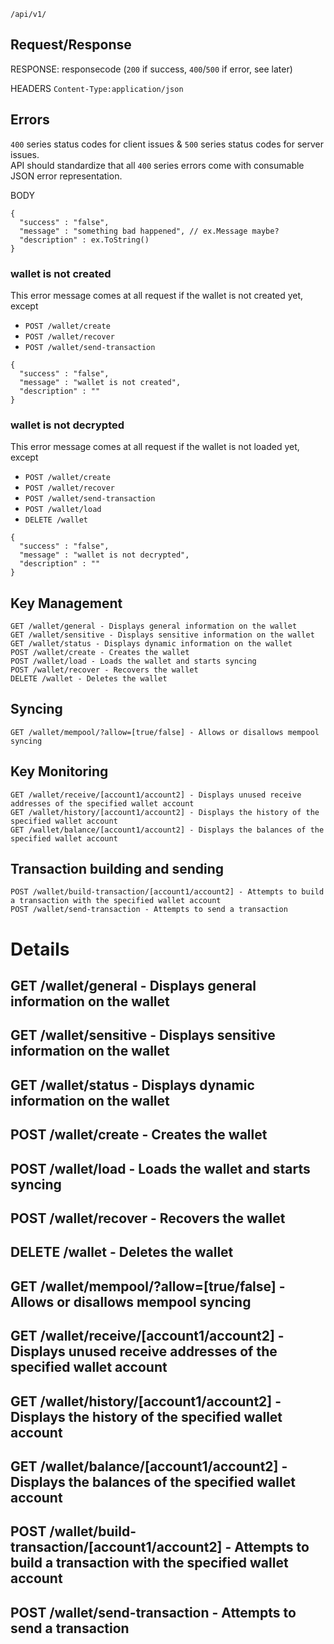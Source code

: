`/api/v1/`  
  
## Request/Response

RESPONSE: responsecode (`200` if success, `400`/`500` if error, see later)  
  
HEADERS
`Content-Type:application/json`  
  
## Errors

`400` series status codes for client issues & `500` series status codes for server issues.  
API should standardize that all `400` series errors come with consumable JSON error representation.  
  
BODY  
```
{
  "success" : "false",
  "message" : "something bad happened", // ex.Message maybe?
  "description" : ex.ToString()
}
```  

### wallet is not created

This error message comes at all request if the wallet is not created yet, except
- `POST /wallet/create`
- `POST /wallet/recover`
- `POST /wallet/send-transaction`

```
{
  "success" : "false",
  "message" : "wallet is not created",
  "description" : ""
}
```  

### wallet is not decrypted

This error message comes at all request if the wallet is not loaded yet, except
- `POST /wallet/create`
- `POST /wallet/recover`
- `POST /wallet/send-transaction`
- `POST /wallet/load`
- `DELETE /wallet`

```
{
  "success" : "false",
  "message" : "wallet is not decrypted",
  "description" : ""
}
```  

## Key Management

```
GET /wallet/general - Displays general information on the wallet
GET /wallet/sensitive - Displays sensitive information on the wallet
GET /wallet/status - Displays dynamic information on the wallet
POST /wallet/create - Creates the wallet
POST /wallet/load - Loads the wallet and starts syncing
POST /wallet/recover - Recovers the wallet
DELETE /wallet - Deletes the wallet
```
	
## Syncing

```
GET /wallet/mempool/?allow=[true/false] - Allows or disallows mempool syncing
```

## Key Monitoring

```
GET /wallet/receive/[account1/account2] - Displays unused receive addresses of the specified wallet account
GET /wallet/history/[account1/account2] - Displays the history of the specified wallet account
GET /wallet/balance/[account1/account2] - Displays the balances of the specified wallet account
```

## Transaction building and sending

```
POST /wallet/build-transaction/[account1/account2] - Attempts to build a transaction with the specified wallet account
POST /wallet/send-transaction - Attempts to send a transaction
```

# Details

## GET /wallet/general - Displays general information on the wallet
## GET /wallet/sensitive - Displays sensitive information on the wallet
## GET /wallet/status - Displays dynamic information on the wallet
## POST /wallet/create - Creates the wallet
## POST /wallet/load - Loads the wallet and starts syncing
## POST /wallet/recover - Recovers the wallet
## DELETE /wallet - Deletes the wallet
## GET /wallet/mempool/?allow=[true/false] - Allows or disallows mempool syncing
## GET /wallet/receive/[account1/account2] - Displays unused receive addresses of the specified wallet account
## GET /wallet/history/[account1/account2] - Displays the history of the specified wallet account
## GET /wallet/balance/[account1/account2] - Displays the balances of the specified wallet account
## POST /wallet/build-transaction/[account1/account2] - Attempts to build a transaction with the specified wallet account
## POST /wallet/send-transaction - Attempts to send a transaction
